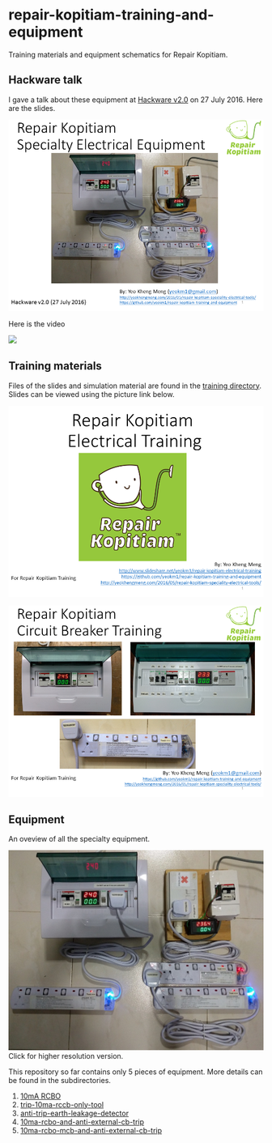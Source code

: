 # repair-kopitiam-training-and-equipment
Training materials and equipment schematics for Repair Kopitiam.

## Hackware talk

I gave a talk about these equipment at [Hackware v2.0](https://www.facebook.com/events/481593632030061/) on 27 July 2016. Here are the slides.

[![My slides on slideshare](rk-hackware-first-slide.png)](http://www.slideshare.net/yeokm1/repair-kopitiam-specialty-electrical-equipment)

Here is the video

[![](http://img.youtube.com/vi/OkuFtGhXB7U/0.jpg)](http://www.youtube.com/watch?v=OkuFtGhXB7U)

## Training materials

Files of the slides and simulation material are found in the [training directory](training). Slides can be viewed using the picture link below.

[![Electrical slides on slideshare](training/electrical-first-slide.png)](http://www.slideshare.net/yeokm1/repair-kopitiam-electrical-training)

[![Circuit breaker slides on slideshare](training/cb-first-slide.png)](http://www.slideshare.net/yeokm1/repair-kopitiam-circuit-breaker-training)



## Equipment

An oveview of all the specialty equipment.

<a href="https://raw.githubusercontent.com/yeokm1/repair-kopitiam-training-and-equipment/master/rk-equip-overview-original.jpg"><img src="rk-equip-overview-small.jpg"></a>
Click for higher resolution version.

This repository so far contains only 5 pieces of equipment. More details can be found in the subdirectories.

1. [10mA RCBO](10ma-rcbo)
2. [trip-10ma-rccb-only-tool](trip-10ma-rccb-only-tool)
3. [anti-trip-earth-leakage-detector](anti-trip-earth-leakage-detector)
4. [10ma-rcbo-and-anti-external-cb-trip](10ma-rcbo-and-anti-external-cb-trip)
5. [10ma-rcbo-mcb-and-anti-external-cb-trip](10ma-rcbo-mcb-and-anti-external-cb-trip)
